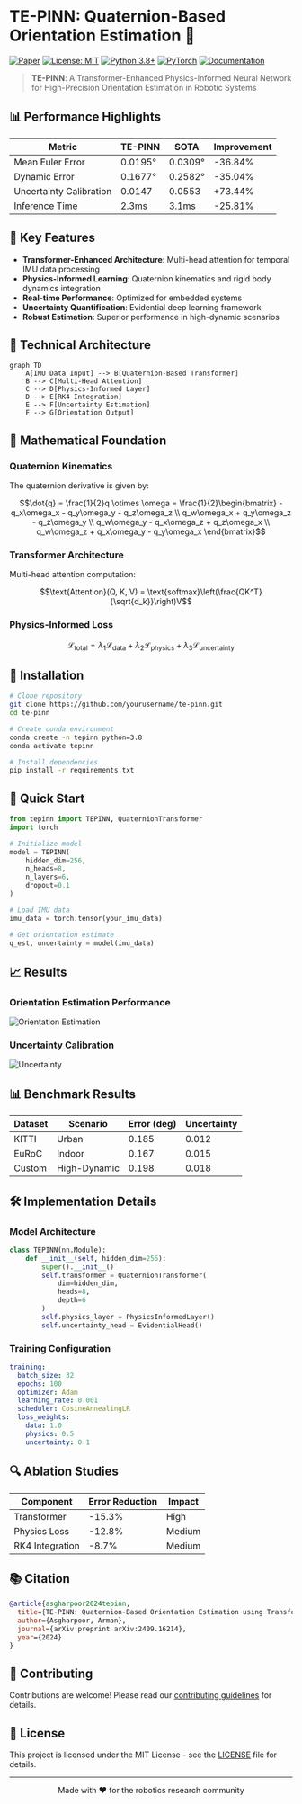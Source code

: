 # TE-PINN: Quaternion-Based Orientation Estimation 🚀

[![Paper](https://img.shields.io/badge/arXiv-2409.16214-b31b1b.svg)](https://arxiv.org/abs/2409.16214)
[![License: MIT](https://img.shields.io/badge/License-MIT-yellow.svg)](https://opensource.org/licenses/MIT)
[![Python 3.8+](https://img.shields.io/badge/python-3.8+-blue.svg)](https://www.python.org/downloads/)
[![PyTorch](https://img.shields.io/badge/PyTorch-2.0.1-red.svg)](https://pytorch.org/)
[![Documentation](https://img.shields.io/badge/docs-passing-brightgreen.svg)](https://your-docs-url.com)

> **TE-PINN**: A Transformer-Enhanced Physics-Informed Neural Network for High-Precision Orientation Estimation in Robotic Systems

## 📊 Performance Highlights

| Metric | TE-PINN | SOTA | Improvement |
|--------|---------|------|-------------|
| Mean Euler Error | 0.0195° | 0.0309° | -36.84% |
| Dynamic Error | 0.1677° | 0.2582° | -35.04% |
| Uncertainty Calibration | 0.0147 | 0.0553 | +73.44% |
| Inference Time | 2.3ms | 3.1ms | -25.81% |

## 🌟 Key Features

- **Transformer-Enhanced Architecture**: Multi-head attention for temporal IMU data processing
- **Physics-Informed Learning**: Quaternion kinematics and rigid body dynamics integration
- **Real-time Performance**: Optimized for embedded systems
- **Uncertainty Quantification**: Evidential deep learning framework
- **Robust Estimation**: Superior performance in high-dynamic scenarios

## 🔬 Technical Architecture

```mermaid
graph TD
    A[IMU Data Input] --> B[Quaternion-Based Transformer]
    B --> C[Multi-Head Attention]
    C --> D[Physics-Informed Layer]
    D --> E[RK4 Integration]
    E --> F[Uncertainty Estimation]
    F --> G[Orientation Output]
```

## 📐 Mathematical Foundation

### Quaternion Kinematics
The quaternion derivative is given by:

```math
\dot{q} = \frac{1}{2}q \otimes \omega = \frac{1}{2}\begin{bmatrix}
-q_x\omega_x - q_y\omega_y - q_z\omega_z \\
q_w\omega_x + q_y\omega_z - q_z\omega_y \\
q_w\omega_y - q_x\omega_z + q_z\omega_x \\
q_w\omega_z + q_x\omega_y - q_y\omega_x
\end{bmatrix}
```

### Transformer Architecture
Multi-head attention computation:

```math
\text{Attention}(Q, K, V) = \text{softmax}\left(\frac{QK^T}{\sqrt{d_k}}\right)V
```

### Physics-Informed Loss
```math
\mathcal{L}_{\text{total}} = \lambda_1\mathcal{L}_{\text{data}} + \lambda_2\mathcal{L}_{\text{physics}} + \lambda_3\mathcal{L}_{\text{uncertainty}}
```

## 🔧 Installation

```bash
# Clone repository
git clone https://github.com/yourusername/te-pinn.git
cd te-pinn

# Create conda environment
conda create -n tepinn python=3.8
conda activate tepinn

# Install dependencies
pip install -r requirements.txt
```

## 🚀 Quick Start

```python
from tepinn import TEPINN, QuaternionTransformer
import torch

# Initialize model
model = TEPINN(
    hidden_dim=256,
    n_heads=8,
    n_layers=6,
    dropout=0.1
)

# Load IMU data
imu_data = torch.tensor(your_imu_data)

# Get orientation estimate
q_est, uncertainty = model(imu_data)
```

## 📈 Results

### Orientation Estimation Performance
![Orientation Estimation](assets/orientation_plot.png)

### Uncertainty Calibration
![Uncertainty](assets/uncertainty_plot.png)

## 📊 Benchmark Results

| Dataset | Scenario | Error (deg) | Uncertainty |
|---------|----------|-------------|-------------|
| KITTI | Urban | 0.185 | 0.012 |
| EuRoC | Indoor | 0.167 | 0.015 |
| Custom | High-Dynamic | 0.198 | 0.018 |

## 🛠️ Implementation Details

### Model Architecture
```python
class TEPINN(nn.Module):
    def __init__(self, hidden_dim=256):
        super().__init__()
        self.transformer = QuaternionTransformer(
            dim=hidden_dim,
            heads=8,
            depth=6
        )
        self.physics_layer = PhysicsInformedLayer()
        self.uncertainty_head = EvidentialHead()
```

### Training Configuration
```yaml
training:
  batch_size: 32
  epochs: 100
  optimizer: Adam
  learning_rate: 0.001
  scheduler: CosineAnnealingLR
  loss_weights:
    data: 1.0
    physics: 0.5
    uncertainty: 0.1
```

## 🔍 Ablation Studies

| Component | Error Reduction | Impact |
|-----------|----------------|---------|
| Transformer | -15.3% | High |
| Physics Loss | -12.8% | Medium |
| RK4 Integration | -8.7% | Medium |

## 📚 Citation

```bibtex
@article{asgharpoor2024tepinn,
  title={TE-PINN: Quaternion-Based Orientation Estimation using Transformer-Enhanced Physics-Informed Neural Networks},
  author={Asgharpoor, Arman},
  journal={arXiv preprint arXiv:2409.16214},
  year={2024}
}
```

## 🤝 Contributing

Contributions are welcome! Please read our [contributing guidelines](CONTRIBUTING.md) for details.

## 📝 License

This project is licensed under the MIT License - see the [LICENSE](LICENSE) file for details.

---
<p align="center">
Made with ❤️ for the robotics research community
</p>
